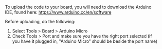 To upload the code to your board, you will need to download the Arduino IDE, found here: 
https://www.arduino.cc/en/software

Before uploading, do the following:
1. Select Tools > Board > Arduino Micro
2. Check Tools > Port and make sure you have the right port selected (if you have it plugged in, "Arduino Micro" should be beside the port name)
